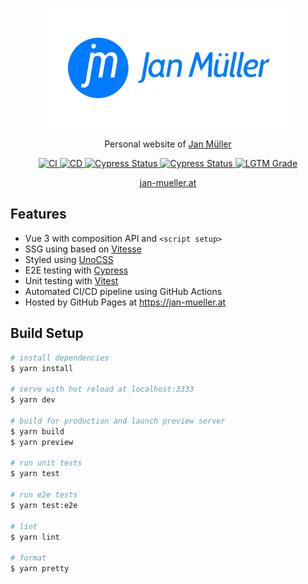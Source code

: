 <p align="center">
  <img src="/public/og-logo.png" alt="Logo" height="192px">
</p>

<p align="center">
  Personal website of <a href="https://github.com/DerYeger">
    Jan M&uuml;ller
  </a>
</p>

<p align="center">
  <a href="https://github.com/DerYeger/jan-mueller/actions/workflows/ci.yml">
    <img alt="CI" src="https://img.shields.io/github/workflow/status/DerYeger/jan-mueller/CI?label=ci&logo=github&color=#4DC71F">
  </a>
  <a href="https://github.com/DerYeger/jan-mueller/actions/workflows/cd.yml">
    <img alt="CD" src="https://img.shields.io/github/workflow/status/DerYeger/jan-mueller/CD?label=cd&logo=github&color=#4DC71F">
  </a>
  <a href="https://dashboard.cypress.io/projects/nhkgy5/runs">
    <img alt="Cypress Status" src="https://img.shields.io/endpoint?url=https://dashboard.cypress.io/badge/detailed/nhkgy5/master&style=flat&logo=cypress">
  </a>
  <a href="https://dashboard.cypress.io/projects/nhkgy5/runs">
    <img alt="Cypress Status" src="https://img.shields.io/endpoint?url=https://dashboard.cypress.io/badge/count/nhkgy5/master&style=flat&logo=cypress">
  </a>
  <a href="https://lgtm.com/projects/g/DerYeger/jan-mueller">
    <img alt="LGTM Grade" src="https://img.shields.io/lgtm/grade/javascript/github/DerYeger/jan-mueller?logo=lgtm">
  </a>
</p>

<p align="center">
  <a href="https://jan-mueller.at">
    jan-mueller.at
  </a>
</p>

## Features

- Vue 3 with composition API and `<script setup>`
- SSG using based on [Vitesse](https://github.com/antfu/vitesse)
- Styled using [UnoCSS](https://github.com/antfu/unocss)
- E2E testing with [Cypress](https://www.cypress.io/)
- Unit testing with [Vitest](https://vitest.dev/)
- Automated CI/CD pipeline using GitHub Actions
- Hosted by GitHub Pages at https://jan-mueller.at

## Build Setup

```bash
# install dependencies
$ yarn install

# serve with hot reload at localhost:3333
$ yarn dev

# build for production and launch preview server
$ yarn build
$ yarn preview

# run unit tests
$ yarn test

# run e2e tests
$ yarn test:e2e

# lint
$ yarn lint

# format
$ yarn pretty
```
